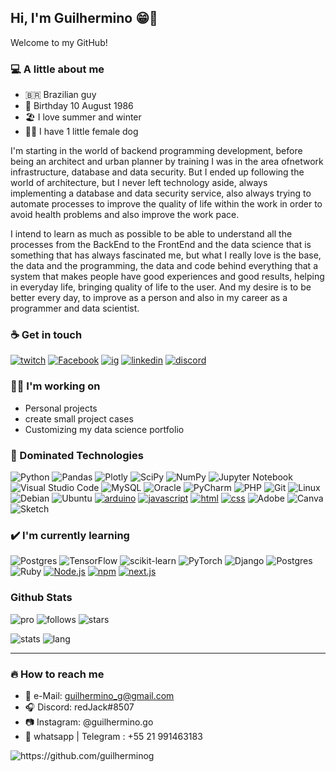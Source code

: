 ## Hi, I'm Guilhermino 😁👋

Welcome to my GitHub!

### 💻 A little about me
 - 🇧🇷 Brazilian guy 
 - 👶 Birthday 10 August 1986
 - 🏖️ I love summer and winter
 - 🐩🐶 I have 1 little female dog 

  I'm starting in the world of backend programming development, before being an architect and urban planner by training I was in the area of ​​network infrastructure, database and data security. But I ended up following the world of architecture, but I never left technology aside, always implementing a database and data security service, also always trying to automate processes to improve the quality of life within the work in order to avoid health problems and also improve the work pace.

  I intend to learn as much as possible to be able to understand all the processes from the BackEnd to the FrontEnd and the data science that is something that has always fascinated me, but what I really love is the base, the data and the programming, the data and code behind everything that a system that makes people have good experiences and good results, helping in everyday life, bringing quality of life to the user. And my desire is to be better every day, to improve as a person and also in my career as a programmer and data scientist.

  
### ☕ Get in touch

[![twitch](https://img.shields.io/twitch/status/grizzyrp?style=for-the-badge)](https://www.twitch.tv/redj4ck4l)
[![Facebook](https://img.shields.io/badge/Facebook-%231877F2.svg?style=for-the-badge&logo=Facebook&logoColor=white)](https://www.facebook.com/guilhermino.gomes)
[![ig](https://img.shields.io/badge/-Instagram-red?style=for-the-badge&logo=instagram&logoColor=white)](https://www.instagram.com/garchdesign/)
[![linkedin](https://img.shields.io/badge/-Linkedin-blue?style=for-the-badge&logo=linkedin&logoColor=white)](https://www.linkedin.com/in/guilhermino-gomes-88471151/)
[![discord](https://img.shields.io/badge/-Discord-grey?style=for-the-badge&logo=discord&logoColor=white)](https://discord.gg/9x8cGYWnJy)



###  👨‍💻 I'm working on

 - Personal projects
 - create small project cases
 - Customizing my data science portfolio


### 📁 Dominated Technologies

![Python](https://img.shields.io/badge/python-3670A0?style=for-the-badge&logo=python&logoColor=ffdd54) ![Pandas](https://img.shields.io/badge/pandas-%23150458.svg?style=for-the-badge&logo=pandas&logoColor=white) ![Plotly](https://img.shields.io/badge/Plotly-%233F4F75.svg?style=for-the-badge&logo=plotly&logoColor=white) ![SciPy](https://img.shields.io/badge/SciPy-%230C55A5.svg?style=for-the-badge&logo=scipy&logoColor=%white) ![NumPy](https://img.shields.io/badge/numpy-%23013243.svg?style=for-the-badge&logo=numpy&logoColor=white) ![Jupyter Notebook](https://img.shields.io/badge/jupyter-%23FA0F00.svg?style=for-the-badge&logo=jupyter&logoColor=white) ![Visual Studio Code](https://img.shields.io/badge/Visual%20Studio%20Code-0078d7.svg?style=for-the-badge&logo=visual-studio-code&logoColor=white) ![MySQL](https://img.shields.io/badge/mysql-%2300f.svg?style=for-the-badge&logo=mysql&logoColor=white) ![Oracle](https://img.shields.io/badge/Oracle-F80000?style=for-the-badge&logo=oracle&logoColor=white) ![PyCharm](https://img.shields.io/badge/pycharm-143?style=for-the-badge&logo=pycharm&logoColor=black&color=black&labelColor=green) ![PHP](https://img.shields.io/badge/php-%23777BB4.svg?style=for-the-badge&logo=php&logoColor=white) ![Git](https://img.shields.io/badge/git-%23F05033.svg?style=for-the-badge&logo=git&logoColor=white) ![Linux](https://img.shields.io/badge/Linux-FCC624?style=for-the-badge&logo=linux&logoColor=black) ![Debian](https://img.shields.io/badge/Debian-D70A53?style=for-the-badge&logo=debian&logoColor=white) ![Ubuntu](https://img.shields.io/badge/Ubuntu-E95420?style=for-the-badge&logo=ubuntu&logoColor=white) [![arduino](https://img.shields.io/badge/-Arduino-blue?style=for-the-badge&logo=arduino&logoColor=white)](https://www.arduino.cc) [![javascript](https://img.shields.io/badge/-JavaScript-yellow?style=for-the-badge&logo=javascript&logoColor=white)](https://www.javascript.com) [![html](https://img.shields.io/badge/-HTML5-red?style=for-the-badge&logo=html&logoColor=white)](https://developer.mozilla.org/en-US/docs/Web/HTML) [![css](https://img.shields.io/badge/-CSS3-darkblue?style=for-the-badge&logo=css3&logoColor=white)](https://developer.mozilla.org/en-US/docs/Web/CSS) ![Adobe](https://img.shields.io/badge/adobe-%23FF0000.svg?style=for-the-badge&logo=adobe&logoColor=white) ![Canva](https://img.shields.io/badge/Canva-%2300C4CC.svg?style=for-the-badge&logo=Canva&logoColor=white) ![Sketch](https://img.shields.io/badge/Sketch-FFB387?style=for-the-badge&logo=sketch&logoColor=black)

### ✔️ I'm currently learning

![Postgres](https://img.shields.io/badge/postgres-%23316192.svg?style=for-the-badge&logo=postgresql&logoColor=white) ![TensorFlow](https://img.shields.io/badge/TensorFlow-%23FF6F00.svg?style=for-the-badge&logo=TensorFlow&logoColor=white) ![scikit-learn](https://img.shields.io/badge/scikit--learn-%23F7931E.svg?style=for-the-badge&logo=scikit-learn&logoColor=white) ![PyTorch](https://img.shields.io/badge/PyTorch-%23EE4C2C.svg?style=for-the-badge&logo=PyTorch&logoColor=white) ![Django](https://img.shields.io/badge/django-%23092E20.svg?style=for-the-badge&logo=django&logoColor=white) ![Postgres](https://img.shields.io/badge/postgres-%23316192.svg?style=for-the-badge&logo=postgresql&logoColor=white) ![Ruby](https://img.shields.io/badge/ruby-%23CC342D.svg?style=for-the-badge&logo=ruby&logoColor=white) [![Node.js](https://img.shields.io/badge/-Node.js-green?style=for-the-badge&logo=node.js&logoColor=white)](https://nodejs.org/en/) [![npm](https://img.shields.io/badge/-NPM-black?style=for-the-badge&logo=npm&logoColor=white)](https://www.npmjs.com) [![next.js](https://img.shields.io/badge/-Next.js-black?style=for-the-badge&logo=next.js&logoColor=white)](https://nextjs.org)

### Github Stats
![pro](https://img.shields.io/badge/-PRO-blueviolet?style=for-the-badge&logo=github) ![follows](https://img.shields.io/github/followers/guilherminog?style=for-the-badge) ![stars](https://img.shields.io/github/stars/guilherminog?style=for-the-badge) 
 
 ![stats](https://github-readme-stats.vercel.app/api?username=guilherminog&show_icons=true&theme=light)
 ![lang](https://github-readme-stats.vercel.app/api/top-langs/?username=guilherminog&layout=compact&theme=light)
 
---

### 🔥 How to reach me
 
 - 📧 e-Mail:               guilhermino_g@gmail.com
 - 🎧 Discord:              redJack#8507
 - 📷 Instagram:            @guilhermino.go
 - 📱 whatsapp | Telegram : +55 21 991463183
 
 
 <img src="https://komarev.com/ghpvc/?username=iguilherminog" alt="https://github.com/guilherminog" />
